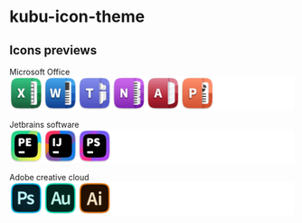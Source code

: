 # kubu-icon-theme


## Icons previews
Microsoft Office <br>
![Microsoft Office](previews/ms-office-previews.png)

Jetbrains software <br>
![Jetbrains](previews/jetbrains-previews.png)

Adobe creative cloud <br>
![Adobe suite](previews/adobe-previews.png)
